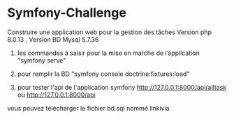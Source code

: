 # Symfony-Challenge
Construire une application web pour la gestion des tâches
Version php 8.0.13 , Version BD Mysql 5.7.36 

1) les commandes à saisir pour la mise en marche de l’application
 "symfony serve"
 
2) pour remplir la BD 
"symfony console doctrine:fixtures:load"

3) pour tester l'api de l'application symfony
  http://127.0.0.1:8000/api/alltask
  ou
  http://127.0.0.1:8000/api

vous pouvez télécharger le fichier bd.sql nommé linkivia
